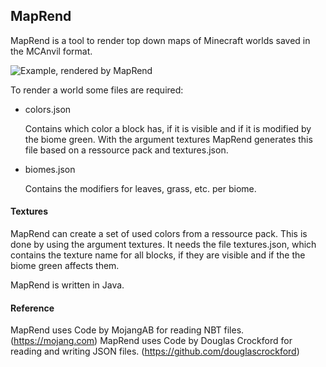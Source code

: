 ## MapRend
MapRend is a tool to render top down maps of Minecraft worlds saved in the MCAnvil format.

![Example, rendered by MapRend](http://maps.unitedminecraft.de/zonemap/cluster/Arandur-day_0,-1.png)
 
To render a world some files are required:

* colors.json
  
  Contains which color a block has, if it is visible and if it is modified by the biome green.
  With the argument textures MapRend generates this file based on a ressource pack and textures.json.
  
* biomes.json
  
  Contains the modifiers for leaves, grass, etc. per biome.

#### Textures
MapRend can create a set of used colors from a ressource pack. This is done by using the argument textures. It needs the file textures.json, which contains the texture name for all blocks, if they are visible and if the the biome green affects them.  
   
MapRend is written in Java.

#### Reference

MapRend uses Code by MojangAB for reading NBT files. (https://mojang.com)
MapRend uses Code by Douglas Crockford for reading and writing JSON files. (https://github.com/douglascrockford) 
 